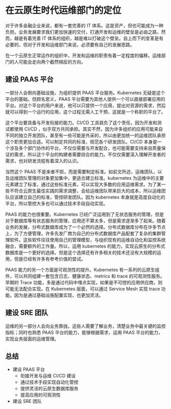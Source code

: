 # 在云原生时代运维部门的定位

对于许多金融企业来说，都有一套完善的 IT 体系。这是资产，但也可能成为一种负担。业务发展要求我们更加快速的交付，打通开发和运维的壁垒是必由之路，然而，越是有着完善 IT 体系的组织，越是难以打破这个壁垒。自上而下的变革是有必要的，但对于开发和运维部门来说，必须要有自己的发展思路。

在一个云原生正常运作的组织中，开发和运维的职责有着一定程度的偏移。运维部门的人可能会走向两个截然相反的方向。

## 建设 PAAS 平台

一部分人会倒向基础设施，为组织提供 PAAS 平台服务。Kubernetes 无疑是这个平台的基础。但顾名思义，PAAS 平台需要为其他人提供一个可以直接部署应用的平台。对这个平台的用户来说，他可以只提供一个应用，提出对资源的需求，然后就可以得到一个运行的应用，这个过程无需人工干预，这就是一个称职的平台了。

这个平台要具备与开发衔接的能力。CI/CD 工具肩负了这个责任，因为开发和测试都使用 CI/CD ，似乎双方共同承担。其实不然，因为许多组织的应用可能来自不同的独立开发团队，甚至有一些可能是外采的，所以由更加统一的运维团队承担这个职责更加合适。可以制定共同的标准，规范各个研发团队。CI/CD 本身是一个涉及多个部门协作的平台，不仅仅需要与开发配合，也可能需要支持来自质量保证的需求，所以这个平台的构建者需要综合的能力。不仅仅需要深入理解开发者的需求，也对研发流程有着深入的认识。

当然这个 PAAS 不是来者不拒，而是需要制定标准。如前文所述，运维团队，以及运维团队管理的对象更加集中，更适合建立标准。kubernetes 为运维中的主要元素建立了标准，通过这些标准元素，可以实现大多数的应用运维需求。为了某一些不符合云原生最佳实践的需求调整，会给运维团队带来巨大的成本，所以运维团队应该建立自己的标准，管控研发团队。因为 kubernetes 本身就是高度自动化的平台，所以管控大多也可以通过技术手段自动实现。

PAAS 的能力也很重要。Kubernetes 已经广泛运用到了无状态服务的管理，但是对于数据库等有状态服务的管理，应用还不算太多，但是需求逐渐多了起来。随着业务的发展，分布式数据库成为了一个必然的选择。分布式数据库分布在许多节点上，为了方便管理，许多先发厂商为自己的分布式数据库产品配套了复杂的集群管理软件。这些软件往往使用自己的管理模型，与组织现有的运维自动化和监控系统融合，需要额外的工作量。所以，运用 kubernetes 的能力，实现云原生的分布式数据库是一个更好的选择。但是这个选择还有许多相关的技术还没有大规模的运用，但是已经有许多有参考价值的尝试。

PAAS 能力的另一个方面是可观测性的提升。Kubernetes 有一系列的云原生组件，可以共同组建一套包含日志、健康状态、metrics 和 trace 的可观测性服务。早期的 Trace 功能，多是通过代码中埋点实现，如果是不可控的应用供应商，则可能无法配合实现。在 Kubernetes 层面，可以通过 Service Mesh 实现 trace 功能。因为是通过基础设施配置实现，也更加灵活。

## 建设 SRE 团队

运维的另一部分人会向业务靠拢。这些人需要了解业务，清楚业务中最关键的监控指标；同时也熟悉 PAAS 平台的能力，能够根据需求，运用 PAAS 平台的能力，实现业务层面的运维管理。

## 总结

* 建设 PAAS 平台
  * 衔接开发与运维 CI/CD 建设
  * 通过技术手段实现自动化管控
  * 提供灵活的云原生数据库服务
  * 提高应用的可观测性
* 建设 SRE 团队


